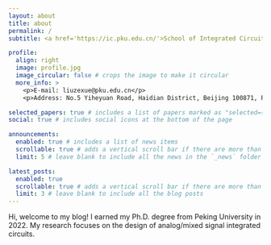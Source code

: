 ```yaml
---
layout: about
title: about
permalink: /
subtitle: <a href='https://ic.pku.edu.cn/'>School of Integrated Circuits, Peking University</a>. 

profile:
  align: right
  image: profile.jpg
  image_circular: false # crops the image to make it circular
  more_info: >
    <p>E-mail: liuzexue@pku.edu.cn</p>
    <p>Address: No.5 Yiheyuan Road, Haidian District, Beijing 100871, P.R.China</p>

selected_papers: true # includes a list of papers marked as "selected={true}"
social: true # includes social icons at the bottom of the page

announcements:
  enabled: true # includes a list of news items
  scrollable: true # adds a vertical scroll bar if there are more than 3 news items
  limit: 5 # leave blank to include all the news in the `_news` folder

latest_posts:
  enabled: true
  scrollable: true # adds a vertical scroll bar if there are more than 3 new posts items
  limit: 3 # leave blank to include all the blog posts
---
```


Hi, welcome to my blog! 
I earned my Ph.D. degree from Peking University in 2022. My research focuses on the design of analog/mixed signal integrated circuits.


<!-- 
Write your biography here. Tell the world about yourself. Link to your favorite [subreddit](http://reddit.com). You can put a picture in, too. The code is already in, just name your picture `prof_pic.jpg` and put it in the `img/` folder.
-->
 <!--
Put your address / P.O. box / other info right below your picture. You can also disable any of these elements by editing `profile` property of the YAML header of your `_pages/about.md`. Edit `_bibliography/papers.bib` and Jekyll will render your [publications page](/al-folio/publications/) automatically.
-->
<!--
Link to your social media connections, too. This theme is set up to use [Font Awesome icons](https://fontawesome.com/) and [Academicons](https://jpswalsh.github.io/academicons/), like the ones below. Add your Facebook, Twitter, LinkedIn, Google Scholar, or just disable all of them.
-->
